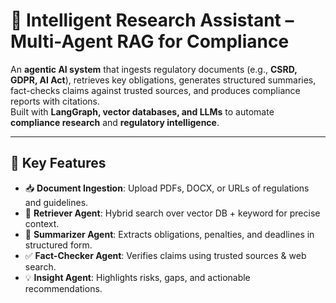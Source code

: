 # 📑 Intelligent Research Assistant – Multi-Agent RAG for Compliance  

An **agentic AI system** that ingests regulatory documents (e.g., **CSRD, GDPR, AI Act**), retrieves key obligations, generates structured summaries, fact-checks claims against trusted sources, and produces compliance reports with citations.  
Built with **LangGraph, vector databases, and LLMs** to automate **compliance research** and **regulatory intelligence**.  

---

## 🚀 Key Features  

- 📥 **Document Ingestion**: Upload PDFs, DOCX, or URLs of regulations and guidelines.  
- 🔎 **Retriever Agent**: Hybrid search over vector DB + keyword for precise context.  
- 📝 **Summarizer Agent**: Extracts obligations, penalties, and deadlines in structured form.  
- ✅ **Fact-Checker Agent**: Verifies claims using trusted sources & web search.  
- 💡 **Insight Agent**: Highlights risks, gaps, and actionable recommendations. 